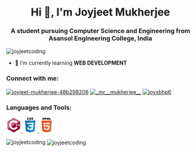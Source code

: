 <h1 align="center">Hi 👋, I'm Joyjeet Mukherjee</h1>
<h3 align="center">A student pursuing Computer Science and Engineering from Asansol Engineering College, India</h3>

<p align="left"> <img src="https://komarev.com/ghpvc/?username=joyjeetcoding&label=Profile%20views&color=0e75b6&style=flat" alt="joyjeetcoding" /> </p>

- 🌱 I’m currently learning **WEB DEVELOPMENT**

<h3 align="left">Connect with me:</h3>
<p align="left">
<a href="https://linkedin.com/in/joyjeet-mukherjee-48b298206" target="blank"><img align="center" src="https://raw.githubusercontent.com/rahuldkjain/github-profile-readme-generator/master/src/images/icons/Social/linked-in-alt.svg" alt="joyjeet-mukherjee-48b298206" height="30" width="40" /></a>
<a href="https://instagram.com/_mr__mukherjee__" target="blank"><img align="center" src="https://raw.githubusercontent.com/rahuldkjain/github-profile-readme-generator/master/src/images/icons/Social/instagram.svg" alt="_mr__mukherjee__" height="30" width="40" /></a>
<a href="https://www.hackerrank.com/joyxbhp6" target="blank"><img align="center" src="https://raw.githubusercontent.com/rahuldkjain/github-profile-readme-generator/master/src/images/icons/Social/hackerrank.svg" alt="joyxbhp6" height="30" width="40" /></a>
</p>

<h3 align="left">Languages and Tools:</h3>
<p align="left"> <a href="https://www.w3schools.com/cpp/" target="_blank" rel="noreferrer"> <img src="https://raw.githubusercontent.com/devicons/devicon/master/icons/cplusplus/cplusplus-original.svg" alt="cplusplus" width="40" height="40"/> </a> <a href="https://www.w3schools.com/css/" target="_blank" rel="noreferrer"> <img src="https://raw.githubusercontent.com/devicons/devicon/master/icons/css3/css3-original-wordmark.svg" alt="css3" width="40" height="40"/> </a> <a href="https://www.w3.org/html/" target="_blank" rel="noreferrer"> <img src="https://raw.githubusercontent.com/devicons/devicon/master/icons/html5/html5-original-wordmark.svg" alt="html5" width="40" height="40"/> </a> </p>

<p><img align="left" src="https://github-readme-stats.vercel.app/api/top-langs?username=joyjeetcoding&show_icons=true&locale=en&layout=compact" alt="joyjeetcoding" /></p>

<p>&nbsp;<img align="center" src="https://github-readme-stats.vercel.app/api?username=joyjeetcoding&show_icons=true&locale=en" alt="joyjeetcoding" /></p>
